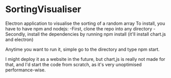 # SortingVisualiser
Electron application to visualise the sorting of a random array
To install, you have to have npm and nodejs:
-First, clone the repo into any directory
-Secondly, install the dependencies by running npm install (it'll install chart.js and electron)

Anytime you want to run it, simple go to the directory and type npm start.

I might deploy it as a website in the future, but chart,js is really not made for that, and I'd start the code from scratch, as it's very unoptimised performance-wise.
